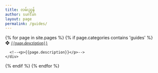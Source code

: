 ```yaml
---
title: လမ်းညွှန်
author: suntun
layout: page
permalink: /guides/
---
```

<div>
{% for page in site.pages %}
  {% if page.categories contains 'guides' %}
    <div class="item">
      &#10070; <a href="{{ page.url }}" style="font-family: Pyidaungsu;">
       <!-- {{ page.title }}-->
        {{page.description}}
      </a>

      <!--<p>{{page.description}}</p>-->
    </div>
  {% endif %}
{% endfor %}
</div>
